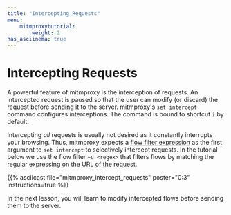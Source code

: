 ```yaml
---
title: "Intercepting Requests"
menu:
    mitmproxytutorial:
        weight: 2
has_asciinema: true
---
```


# Intercepting Requests

A powerful feature of mitmproxy is the interception of requests.
An intercepted request is paused so that the user can modify (or discard) the request before sending it to the server.
mitmproxy's `set intercept` command configures interceptions.
The command is bound to shortcut `i` by default.

Intercepting *all* requests is usually not desired as it constantly interrupts your browsing.
Thus, mitmproxy expects a [flow filter expression](https://docs.mitmproxy.org/stable/concepts-filters/) as the first argument to `set intercept` to selectively intercept requests.
In the tutorial below we use the flow filter `~u <regex>` that filters flows by matching the regular expressing on the URL of the request.

{{% asciicast file="mitmproxy_intercept_requests" poster="0:3" instructions=true %}}

In the next lesson, you will learn to modify intercepted flows before sending them to the server.
